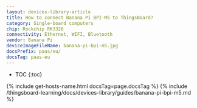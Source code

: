 ```yaml
---
layout: devices-library-article
title: How to connect Banana Pi BPI-M5 to ThingsBoard?
category: Single-board computers
chip: Rockchip RK3328
connectivity: Ethernet, WIFI, Bluetooth
vendor: Banana Pi
deviceImageFileName: banana-pi-bpi-m5.jpg
docsPrefix: paas/eu/
docsTag: paas-eu
---
```



* TOC
{:toc}

{% include get-hosts-name.html docsTag=page.docsTag %}
{% include /thingsboard-learning/docs/devices-library/guides/banana-pi-bpi-m5.md %}